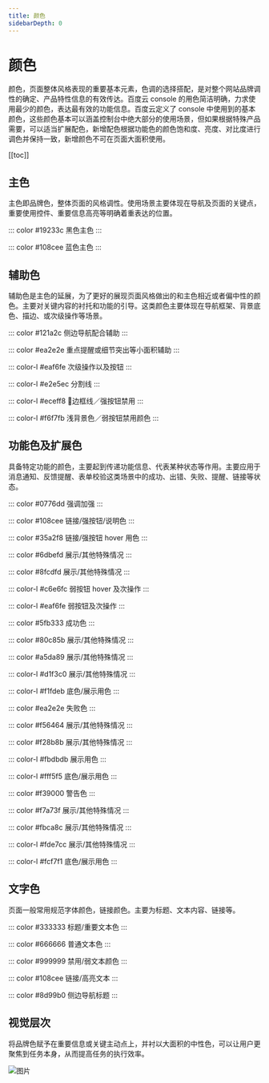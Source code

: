 ```yaml
---
title: 颜色
sidebarDepth: 0
---
```


# 颜色

颜色，页面整体风格表现的重要基本元素，色调的选择搭配，是对整个网站品牌调性的确定、产品特性信息的有效传达。百度云 console 的用色简洁明确，力求使用最少的颜色，表达最有效的功能信息。百度云定义了 console 中使用到的基本颜色，这些颜色基本可以涵盖控制台中绝大部分的使用场景，但如果根据特殊产品需要，可以适当扩展配色，新增配色根据功能色的颜色饱和度、亮度、对比度进行调色并保持一致，新增颜色不可在页面大面积使用。

[[toc]]

## 主色

主色即品牌色，整体页面的风格调性。使用场景主要体现在导航及页面的关键点，重要使用控件、重要信息高亮等明确着重表达的位置。


::: color #19233c
黑色主色
:::

::: color #108cee
蓝色主色
:::

## 辅助色

辅助色是主色的延展，为了更好的展现页面风格做出的和主色相近或者偏中性的颜色。主要对关键内容的衬托和功能的引导。这类颜色主要体现在导航框架、背景底色、描边、或次级操作等场景。

::: color #121a2c
侧边导航配合辅助
:::

::: color #ea2e2e
重点提醒或细节突出等小面积辅助
:::

::: color-l #eaf6fe
次级操作以及按钮
:::

::: color-l #e2e5ec
分割线
:::

::: color-l #eceff8
边框线／强按钮禁用
:::

::: color-l #f6f7fb
浅背景色／弱按钮禁用颜色
:::


## 功能色及扩展色

具备特定功能的颜色，主要起到传递功能信息、代表某种状态等作用。主要应用于消息通知、反馈提醒、表单校验这类场景中的成功、出错、失败、提醒、链接等状态。



<div class="wrp" id="blue">

::: color #0776dd
强调加强
:::

::: color #108cee
链接/强按钮/说明色
:::

::: color #35a2f8
链接/强按钮 hover 用色
:::

::: color #6dbefd
展示/其他特殊情况
:::

::: color #8fcdfd
展示/其他特殊情况
:::

::: color-l #c6e6fc
弱按钮 hover 及次操作
:::

::: color-l #eaf6fe
弱按钮及次操作
:::


</div>


<div class="wrp" id="green">

::: color #5fb333
成功色
:::

::: color #80c85b
展示/其他特殊情况
:::

::: color #a5da89
展示/其他特殊情况
:::

::: color-l #d1f3c0
展示/其他特殊情况
:::

::: color-l #f1fdeb
底色/展示用色
:::


</div>

<div class="wrp" id="red">

::: color #ea2e2e
失败色
:::

::: color #f56464
展示/其他特殊情况
:::

::: color #f28b8b
展示/其他特殊情况
:::

::: color-l #fbdbdb
展示用色
:::

::: color-l #fff5f5
底色/展示用色
:::


</div>

<div class="wrp" id="orange">

::: color #f39000
警告色
:::

::: color #f7a73f
展示/其他特殊情况
:::

::: color #fbca8c
展示/其他特殊情况
:::

::: color-l #fde7cc
展示/其他特殊情况
:::

::: color-l #fcf7f1
底色/展示用色
:::


</div>





## 文字色

页面一般常用规范字体颜色，链接颜色。主要为标题、文本内容、链接等。

::: color #333333
标题/重要文本色
:::

::: color #666666
普通文本色
:::

::: color #999999
禁用/弱文本颜色
:::

::: color #108cee
链接/高亮文本
:::

::: color #8d99b0
侧边导航标题
:::


## 视觉层次

将品牌色赋予在重要信息或关键主动点上，并衬以大面积的中性色，可以让用户更聚焦到任务本身，从而提高任务的执行效率。

![图片](http://baiduyun-guideline.bj.bcebos.com/console/style/color/05_2x.png)






<!-- 样式配置文件 -->

<style>
    /*蓝色颜色列表配置项*/
    div.wrp#blue .colorBox.light p{
        color:#108cee;
    }
    /*绿色颜色列表配置项*/
    div.wrp#green .colorBox.light p{
        color:#5fb333;
    }
    /*红色颜色列表配置项*/
    div.wrp#red .colorBox.light p{
        color:#ea2e2e;
    }
    /*橙色颜色列表配置项*/
    div.wrp#orange .colorBox.light p{
        color:#f39000;
    }
</style>



